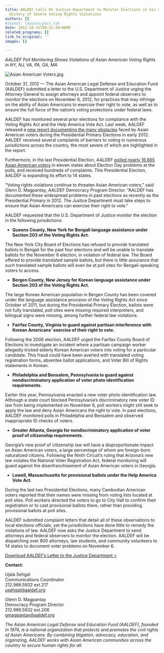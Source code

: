 ```yaml
---
title: AALDEF Calls On Justice Department to Monitor Elections in Six States With
  History of Severe Voting Rights Violations
authors: []
#layout: layouts/post.njk
date: 2012-10-31T09:25:44+0000
related_programs: []
link_to_original: ''
images: []

---
```

_AALDEF Poll Monitoring Shows Violations of Asian American Voting Rights in NY, NJ, VA, PA, GA, MA_

![Asian American Voters.jpg](/uploads/Asian%20American%20Voters-thumb-240x133-663.jpg)

October 31, 2012 — The Asian American Legal Defense and Education Fund (AALDEF) submitted a letter to the U.S. Department of Justice urging the Attorney General to assign attorneys and appoint federal observers to monitor the elections on November 6, 2012, for practices that may infringe on the ability of Asian Americans to exercise their right to vote, as well as to ensure the full force of the nation’s voting protections under federal laws.

AALDEF has monitored several prior elections for compliance with the Voting Rights Act and the Help America Vote Act. Last week, AALDEF released a [new report documenting the many obstacles](/press-release/new-report-asian-americans-face-voting-barriers-in-upcoming-2012-elections/) faced by Asian American voters during the Presidential Primary Elections in early 2012.  AALDEF received several complaints of barriers to voting in numerous jurisdictions across the country, the most severe of which are highlighted in the report.

Furthermore, in the last Presidential Election, AALDEF [polled nearly 16,665 Asian American voters](https://aaldef.netlify.com/uploads/pdf/AALDEF-ExitPoll-2008.pdf) in eleven states about Election Day problems at the polls, and received hundreds of complaints. This Presidential Election, AALDEF is expanding its effort to 14 states.

“Voting rights violations continue to threaten Asian American voters,” said Glenn D. Magpantay, AALDEF Democracy Program Director. “AALDEF has documented these widespread problems in past elections as recently as the Presidential Primary in 2012. The Justice Department must take steps to ensure that Asian Americans can exercise their right to vote.”

AALDEF requested that the U.S. Department of Justice monitor the election in the following jurisdictions:

* **Queens County, New York for Bengali language assistance under Section 203 of the Voting Rights Act.**

The New York City Board of Elections has refused to provide translated ballots in Bengali for the past four elections and will be unable to translate ballots for the November 6 election, in violation of federal law.  The Board offered to provide translated sample ballots, but there is little assurance that such translated sample ballots will even be at poll sites for Bengali-speaking voters to access.

* **Bergen County, New Jersey for Korean language assistance under Section 203 of the Voting Rights Act.**

The large Korean American population in Bergen County has been covered under the language assistance provision of the Voting Rights Act since October of 2011, but during the Presidential Primary Election, ballots were not fully translated, poll sites were missing required interpreters, and bilingual signs were missing, among further federal law violations.

* **Fairfax County, Virginia to guard against partisan interference with Korean Americans’ exercise of their right to vote.**

Following the 2006 election, AALDEF urged the Fairfax County Board of Elections to investigate an incident where a partisan campaign worker allegedly tricked elderly Korean American voters into voting for a particular candidate. This fraud could have been averted with translated voting registration forms, absentee ballot applications, and Voter Bill of Rights statements in Korean.

* **Philadelphia and Bensalem, Pennsylvania to guard against nondiscriminatory application of voter photo identification requirements.**

Earlier this year, Pennsylvania enacted a new voter photo identification law.  Although a state court blocked Pennsylvania’s discriminatory new voter ID law from being implemented on November 6, poll workers might still seek to apply the law and deny Asian Americans the right to vote. In past elections, AALDEF monitored polls in Philadelphia and Bensalem and observed inappropriate ID checks of voters.

* **Greater Atlanta, Georgia for nondiscriminatory application of voter proof of citizenship requirements.**

Georgia’s new proof of citizenship law will have a disproportionate impact on Asian American voters, a large percentage of whom are foreign-born naturalized citizens. Following the Ninth Circuit’s ruling that Arizona’s new law violates the National Voter Registration Act, federal monitoring will guard against the disenfranchisement of Asian American voters in Georgia.

* **Lowell, Massachusetts for provisional ballots under the Help America Vote Act.**

During the last two Presidential Elections, many Cambodian American voters reported that their names were missing from voting lists located at poll sites. Poll workers directed the voters to go to City Hall to confirm their registration or to cast provisional ballots there, rather than providing provisional ballots at poll sites.

AALDEF submitted complaint letters that detail all of these observations to local elections officials, yet the jurisdictions have done little to remedy the violations of law. AALDEF now asks the Justice Department to send attorneys and federal observers to monitor the election. AALDEF will be dispatching over 800 attorneys, law students, and community volunteers to 14 states to document voter problems on November 6.

[Download AALDEF’s Letter to the Justice Department >](/uploads/pdf/AALDEF%20Lttr%20DOJ%20for%20Observers%20October%202012.pdf)

**Contact:**

Ujala Sehgal  
Communications Coordinator  
212\.966.5932 ext.217  
[usehgal@aaldef.org](mailto:usehgal@aaldef.org)

Glenn D. Magpantay  
Democracy Program Director  
212\.966.5932 ext.206  
[gmagpantay@aaldef.org](mailto:gmagpantay@aaldef.org)

_The Asian American Legal Defense and Education Fund (AALDEF), founded in 1974, is a national organization that protects and promotes the civil rights of Asian Americans.  By combining litigation, advocacy, education, and organizing, AALDEF works with Asian American communities across the country to secure human rights for all._